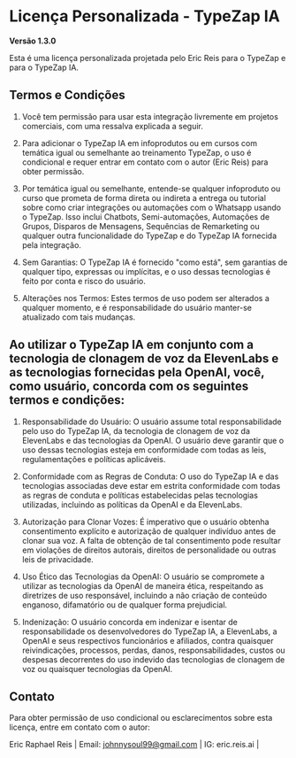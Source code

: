 # Licença Personalizada - TypeZap IA

**Versão 1.3.0**

Esta é uma licença personalizada projetada pelo Eric Reis para o TypeZap e para o TypeZap IA.

## Termos e Condições

1. Você tem permissão para usar esta integração livremente em projetos comerciais, com uma ressalva explicada a seguir.

2. Para adicionar o TypeZap IA em infoprodutos ou em cursos com temática igual ou semelhante ao treinamento TypeZap, o uso é condicional e requer entrar em contato com o autor (Eric Reis) para obter permissão.

3. Por temática igual ou semelhante, entende-se qualquer infoproduto ou curso que prometa de forma direta ou indireta
a entrega ou tutorial sobre como criar integrações ou automações com o Whatsapp usando o TypeZap. Isso inclui Chatbots,
Semi-automações, Automações de Grupos, Disparos de Mensagens, Sequências de Remarketing ou qualquer outra funcionalidade
do TypeZap e do TypeZap IA fornecida pela integração.

4. Sem Garantias: O TypeZap IA é fornecido "como está", sem garantias de qualquer tipo, expressas ou implícitas, e o uso dessas tecnologias é feito por conta e risco do usuário.

5. Alterações nos Termos: Estes termos de uso podem ser alterados a qualquer momento, e é responsabilidade do usuário manter-se atualizado com tais mudanças.

## Ao utilizar o TypeZap IA em conjunto com a tecnologia de clonagem de voz da ElevenLabs e as tecnologias fornecidas pela OpenAI, você, como usuário, concorda com os seguintes termos e condições:

1. Responsabilidade do Usuário: O usuário assume total responsabilidade pelo uso do TypeZap IA, da tecnologia de clonagem de voz da ElevenLabs e das tecnologias da OpenAI. O usuário deve garantir que o uso dessas tecnologias esteja em conformidade com todas as leis, regulamentações e políticas aplicáveis.

2. Conformidade com as Regras de Conduta: O uso do TypeZap IA e das tecnologias associadas deve estar em estrita conformidade com todas as regras de conduta e políticas estabelecidas pelas tecnologias utilizadas, incluindo as políticas da OpenAI e da ElevenLabs.

3. Autorização para Clonar Vozes: É imperativo que o usuário obtenha consentimento explícito e autorização de qualquer indivíduo antes de clonar sua voz. A falta de obtenção de tal consentimento pode resultar em violações de direitos autorais, direitos de personalidade ou outras leis de privacidade.

4. Uso Ético das Tecnologias da OpenAI: O usuário se compromete a utilizar as tecnologias da OpenAI de maneira ética, respeitando as diretrizes de uso responsável, incluindo a não criação de conteúdo enganoso, difamatório ou de qualquer forma prejudicial.

5. Indenização: O usuário concorda em indenizar e isentar de responsabilidade os desenvolvedores do TypeZap IA, a ElevenLabs, a OpenAI e seus respectivos funcionários e afiliados, contra quaisquer reivindicações, processos, perdas, danos, responsabilidades, custos ou despesas decorrentes do uso indevido das tecnologias de clonagem de voz ou quaisquer tecnologias da OpenAI.

## Contato

Para obter permissão de uso condicional ou esclarecimentos sobre esta licença, entre em contato com o autor:

Eric Raphael Reis |
Email: johnnysoul99@gmail.com |
IG: eric.reis.ai |